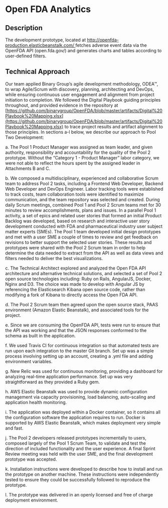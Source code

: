 # Open FDA Analytics
## Description ##
The development prototype, located at [http://openfda-production.elasticbeanstalk.com/ ](http://http://openfda-production.elasticbeanstalk.com/ )fetches adverse event data via the OpenFDA API (open.fda.gov/) and generates charts and tables according to user-defined filters.
## Technical Approach ##
Our team applied Binary Group’s agile development methodology, ODEA™, to wrap Agile/Scrum with discovery, planning, architecting and DevOps, while ensuring continuous user engagement and alignment from project initiation to completion. We followed the Digital Playbook guiding principles throughout, and provided evidence in the repository at [https://github.com/binarygroup/OpenFDA/blob/master/artifacts/Digital%20Playbook%20Mapping.xlsx](https://github.com/binarygroup/OpenFDA/blob/master/artifacts/Digital%20Playbook%20Mapping.xlsx) to trace project results and artifact alignment to those principles. In sections a-l below, we describe our approach to Pool Two Development:

	
a.  The Pool 1 Product Manager was assigned as team leader, and given authority, responsibility and accountability for the quality of the Pool 2 prototype. Without the “Category 1 - Product Manager” labor category, we were not able to reflect the hours spent by the assigned leader in Attachments B and C.

b.	We composed a multidisciplinary, experienced and collaborative Scrum team to address Pool 2 tasks, including a Frontend Web Developer, Backend Web Developer and DevOps Engineer. Labor tracking tools were established to track costs, team collaboration tools were identified to maximize communication, and the team repository was selected and created. During daily Scrum meetings, combined Pool 1 and Pool 2 Scrum teams met for 30 minutes to review accomplishments, plans and issues. In a parallel Pool 1 activity, a set of epics and related user stories that formed an initial Product Backlog was developed, based on research and interactive user story development conducted with FDA and pharmaceutical industry user subject matter experts (SMEs). The Pool 1 team developed initial design prototypes and met with a user SME a couple of times to review and get feedback on revisions to better support the selected user stories. These results and prototypes were shared with the Pool 2 Scrum team in order to help determine the data needed to extract from the API as well as data views and filters needed to deliver the best visualizations. 
 
c.	The Technical Architect explored and analyzed the Open FDA API architecture and alternative technical solutions, and selected a set of Pool 2 open source technologies including: Ruby on Rails, AngularJS, Docker, Nginx and D3. The choice was made to develop with Angular JS by referencing the Elasticsearch Kibana open source code, rather than modifying a fork of Kibana to directly access the Open FDA API.

d.	The Pool 2 Scrum team then agreed upon the open source stack, PAAS environment (Amazon Elastic Beanstalk), and associated tools for the project.

e.	Since we are consuming the OpenFDA API, tests were run to ensure that the API was working and that the JSON responses conformed to the schema as built in the application.

f.	We used Travis CI for continuous integration so that automated tests are run upon each integration to the master Git branch. Set up was a simple process involving setting up an account, creating a .yml file and adding environment variables.

g.	New Relic was used for continuous monitoring, providing a dashboard for analyzing real-time application performance. Set up was very straightforward as they provided a Ruby gem.

h.	AWS Elastic Beanstalk was used to provide dynamic configuration management via capacity provisioning, load balancing, auto-scaling and application health monitoring.

i.	The application was deployed within a Docker container, so it contains all the configuration software the application requires to run. Docker is supported by AWS Elastic Beanstalk, which makes deployment very simple and fast.

j.	The Pool 2 developers released prototypes incrementally to users, composed largely of the Pool 1 Scrum Team, to validate and test the direction of included functionality and the user experience. A final Sprint Review meeting was held with the user SME, and the final development prototype was accepted.

k.	Installation instructions were developed to describe how to install and run the prototype on another machine. These instructions were independently tested to ensure they could be successfully followed to reproduce the prototype.

l. The prototype was delivered in an openly licensed and free of charge deployment environment.